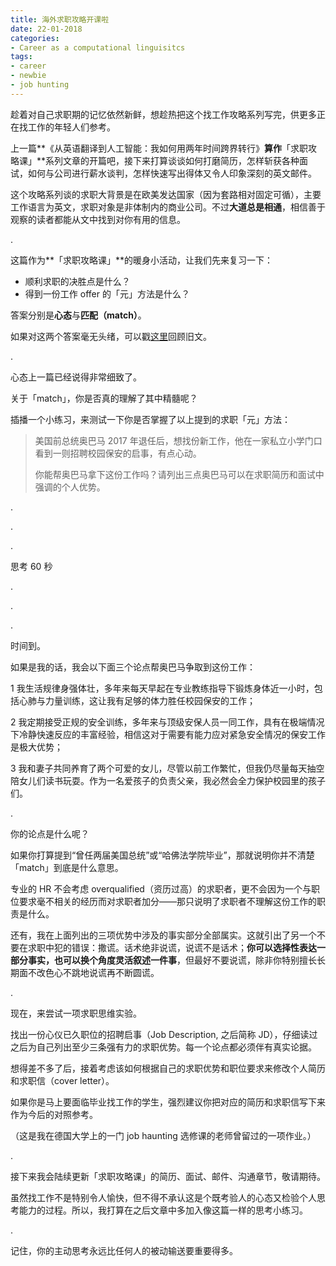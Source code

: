 ```yaml
---
title: 海外求职攻略开课啦
date: 22-01-2018
categories:
- Career as a computational linguisitcs
tags: 
- career
- newbie
- job hunting
---
```




趁着对自己求职期的记忆依然新鲜，想趁热把这个找工作攻略系列写完，供更多正在找工作的年轻人们参考。

上一篇**《从英语翻译到人工智能：我如何用两年时间跨界转行》**算作**「求职攻略课」**系列文章的开篇吧，接下来打算谈谈如何打磨简历，怎样斩获各种面试，如何与公司进行薪水谈判，怎样快速写出得体又令人印象深刻的英文邮件。

这个攻略系列谈的求职大背景是在欧美发达国家（因为套路相对固定可循），主要工作语言为英文，求职对象是非体制内的商业公司。不过**大道总是相通**，相信善于观察的读者都能从文中找到对你有用的信息。

.

这篇作为**「求职攻略课」**的暖身小活动，让我们先来复习一下：

- 顺利求职的决胜点是什么？
- 得到一份工作 offer 的「元」方法是什么？

答案分别是**心态**与**匹配（match）**。

如果对这两个答案毫无头绪，可以戳[这里]()回顾旧文。

.

心态上一篇已经说得非常细致了。

关于「match」，你是否真的理解了其中精髓呢？

插播一个小练习，来测试一下你是否掌握了以上提到的求职「元」方法：

> 美国前总统奥巴马 2017 年退任后，想找份新工作，他在一家私立小学门口看到一则招聘校园保安的启事，有点心动。
>
> 你能帮奥巴马拿下这份工作吗？请列出三点奥巴马可以在求职简历和面试中强调的个人优势。

.

.

.

思考 60 秒

.

.

.

时间到。

如果是我的话，我会以下面三个论点帮奥巴马争取到这份工作：

1 我生活规律身强体壮，多年来每天早起在专业教练指导下锻炼身体近一小时，包括心肺与力量训练，这让我有足够的体力胜任校园保安的工作；

2 我定期接受正规的安全训练，多年来与顶级安保人员一同工作，具有在极端情况下冷静快速反应的丰富经验，相信这对于需要有能力应对紧急安全情况的保安工作是极大优势；

3 我和妻子共同养育了两个可爱的女儿，尽管以前工作繁忙，但我仍尽量每天抽空陪女儿们读书玩耍。作为一名爱孩子的负责父亲，我必然会全力保护校园里的孩子们。

.

你的论点是什么呢？

如果你打算提到“曾任两届美国总统”或“哈佛法学院毕业”，那就说明你并不清楚「match」到底是什么意思。

专业的 HR 不会考虑 overqualified（资历过高）的求职者，更不会因为一个与职位要求毫不相关的经历而对求职者加分——那只说明了求职者不理解这份工作的职责是什么。

还有，我在上面列出的三项优势中涉及的事实部分全部属实。这就引出了另一个不要在求职中犯的错误：撒谎。话术绝非说谎，说谎不是话术；**你可以选择性表达一部分事实，也可以换个角度灵活叙述一件事**，但最好不要说谎，除非你特别擅长长期面不改色心不跳地说谎再不断圆谎。

.

现在，来尝试一项求职思维实验。

找出一份心仪已久职位的招聘启事（Job Description, 之后简称 JD），仔细读过之后为自己列出至少三条强有力的求职优势。每一个论点都必须伴有真实论据。

想得差不多了后，接着考虑该如何根据自己的求职优势和职位要求来修改个人简历和求职信（cover letter）。

如果你是马上要面临毕业找工作的学生，强烈建议你把对应的简历和求职信写下来作为今后的对照参考。

（这是我在德国大学上的一门 job haunting 选修课的老师曾留过的一项作业。）

.

接下来我会陆续更新「求职攻略课」的简历、面试、邮件、沟通章节，敬请期待。

虽然找工作不是特别令人愉快，但不得不承认这是个既考验人的心态又检验个人思考能力的过程。所以，我打算在之后文章中多加入像这篇一样的思考小练习。

.

记住，你的主动思考永远比任何人的被动输送要重要得多。







